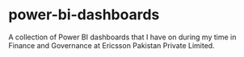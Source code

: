 # power-bi-dashboards
A collection of Power BI dashboards that I have on during my time in Finance and Governance at Ericsson Pakistan Private Limited.
